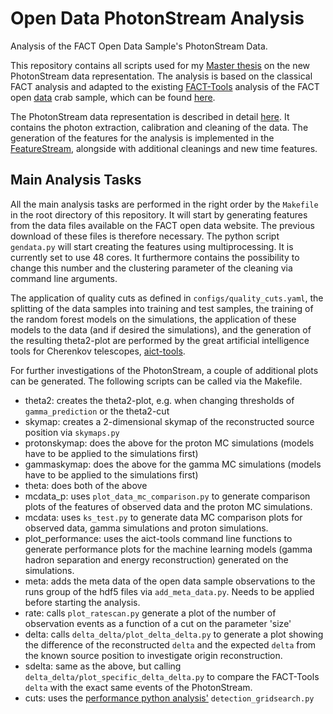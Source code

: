 # Open Data PhotonStream Analysis
Analysis of the FACT Open Data Sample's PhotonStream Data.

This repository contains all scripts used for my
[Master thesis](https://github.com/KevSed/Master-Thesis) on the new PhotonStream data representation.
The analysis is based on the classical FACT analysis and adapted to the existing
[FACT-Tools](https://github.com/fact-project/fact-tools) analysis of the FACT open
[data](https://fact-project.org/data/) crab sample, which can be found
[here](https://github.com/fact-project/open_crab_sample_analysis/).

The PhotonStream data representation is described in detail
[here](https://github.com/fact-project/photon_stream). It contains the photon extraction, calibration
and cleaning of the data. The generation of the features for the analysis is implemented in the
[FeatureStream](https://github.com/KevSed/FeatureStream), alongside with additional cleanings and
new time features.

## Main Analysis Tasks
All the main analysis tasks are performed in the right order by the `Makefile` in the root directory
of this repository. It will start by generating features from the data files available on the FACT
open data website. The previous download of these files is therefore necessary. The python script
`gendata.py` will start creating the features using multiprocessing. It is currently set to use 48
cores. It furthermore contains the possibility to change this number and the clustering parameter
of the cleaning via command line arguments.

The application of quality cuts as defined in `configs/quality_cuts.yaml`, the splitting of the data
samples into training and test samples, the training of the random forest models on the simulations,
the application of these models to the data (and if desired the simulations), and the generation of
the resulting theta2-plot are performed by the great artificial intelligence tools for Cherenkov
telescopes, [aict-tools](https://github.com/fact-project/aict-tools).

For further investigations of the PhotonStream, a couple of additional plots can be generated. The
following scripts can be called via the Makefile.

- theta2: creates the theta2-plot, e.g. when changing thresholds of `gamma_prediction` or the theta2-cut
- skymap: creates a 2-dimensional skymap of the reconstructed source position via `skymaps.py`
- protonskymap: does the above for the proton MC simulations (models have to be applied to the simulations first)
- gammaskymap: does the above for the gamma MC simulations (models have to be applied to the simulations first)
- theta: does both of the above
- mcdata\_p: uses `plot_data_mc_comparison.py` to generate comparison plots of the features of observed data and the proton MC simulations.
- mcdata: uses `ks_test.py` to generate data MC comparison plots for observed data, gamma simulations and proton simulations.
- plot\_performance: uses the aict-tools command line functions to generate performance plots for the machine learning models (gamma hadron separation and energy reconstruction) generated on the simulations.
- meta: adds the meta data of the open data sample observations to the runs group of the hdf5 files via `add_meta_data.py`. Needs to be applied before starting the analysis.
- rate: calls `plot_ratescan.py` generate a plot of the number of observation events as a function of a cut on the parameter 'size'
- delta: calls `delta_delta/plot_delta_delta.py` to generate a plot showing the difference of the reconstructed `delta` and the expected `delta` from the known source position to investigate origin reconstruction.
- sdelta: same as the above, but calling `delta_delta/plot_specific_delta_delta.py` to compare the FACT-Tools `delta` with the exact same events of the PhotonStream.
- cuts: uses the [performance python analysis'](https://github.com/fact-project/performance-paper-analysis) `detection_gridsearch.py`

